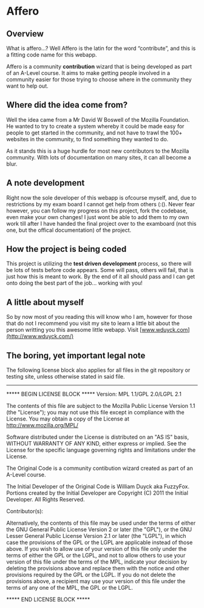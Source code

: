 Affero
======
Overview
--------
What is affero...? Well Affero is the latin for the word
“contribute”, and this is a fitting code name for this
webapp.

Affero is a community **contribution** wizard that is being
developed as part of an A-Level course. It aims to make
getting people involved in a community easier for those
trying to choose where in the community they want to help
out.

Where did the idea come from?
-----------------------------
Well the idea came from a Mr David W Boswell of the Mozilla
Foundation. He wanted to try to create a system whereby it
could be made easy for people to get started in the
community, and not have to trawl the 100+ websites in the
community, to find something they wanted to do.

As it stands this is a huge hurdle for most new contributors
to the Mozilla community. With lots of documentation on
many sites, it can all become a blur.

A note development
------------------
Right now the sole developer of this webapp is ofcourse
myself, and, due to restrictions by my exam board I cannot
get help from others (:(). Never fear however, you can
follow my progress on this project, fork the codebase, even
make your own changes! I just wont be able to add them to
my own work till after I have handed the final project over
to the examboard (not this one, but the offical
documentation) of the project.

How the project is being coded
------------------------------
This project is utilizing the **test driven development**
process, so there will be lots of tests before code appears.
Some will pass, others will fail, that is just how this is
meant to work. By the end of it all should pass and I can
get onto doing the best part of the job... working with you!

A little about myself
---------------------
So by now most of you reading this will know who I am, however
for those that do not I recommend you visit my site to learn
a little bit about the person writting you this awesome
little webapp. Visit [www.wduyck.com](http://www.wduyck.com/)

The boring, yet important legal note
------------------------------------
The following license block also applies for all files in
the git repository or testing site, unless otherwise stated
in said file.

---

***** BEGIN LICENSE BLOCK *****
Version: MPL 1.1/GPL 2.0/LGPL 2.1

The contents of this file are subject to the Mozilla Public License Version 
1.1 (the "License"); you may not use this file except in compliance with 
the License. You may obtain a copy of the License at 
http://www.mozilla.org/MPL/

Software distributed under the License is distributed on an "AS IS" basis,
WITHOUT WARRANTY OF ANY KIND, either express or implied. See the License
for the specific language governing rights and limitations under the
License.

The Original Code is a community contibution wizard created as part of an A-Level course.

The Initial Developer of the Original Code is
William Duyck aka FuzzyFox.
Portions created by the Initial Developer are Copyright (C) 2011
the Initial Developer. All Rights Reserved.

Contributor(s):

Alternatively, the contents of this file may be used under the terms of
either the GNU General Public License Version 2 or later (the "GPL"), or
the GNU Lesser General Public License Version 2.1 or later (the "LGPL"),
in which case the provisions of the GPL or the LGPL are applicable instead
of those above. If you wish to allow use of your version of this file only
under the terms of either the GPL or the LGPL, and not to allow others to
use your version of this file under the terms of the MPL, indicate your
decision by deleting the provisions above and replace them with the notice
and other provisions required by the GPL or the LGPL. If you do not delete
the provisions above, a recipient may use your version of this file under
the terms of any one of the MPL, the GPL or the LGPL.

***** END LICENSE BLOCK *****
